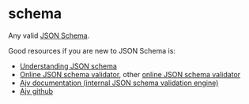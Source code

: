 # schema

Any valid [JSON Schema](http://json-schema.org).

Good resources if you are new to JSON Schema is:

* [Understanding JSON schema](https://spacetelescope.github.io/understanding-json-schema/)
* [Online JSON schema validator](http://jsonschemavalidator.net), other [online JSON schema validator](https://extendsclass.com/json-schema-validator.html)
* [Ajv documentation (internal JSON schema validation engine)](https://epoberezkin.github.io/ajv/)
* [Ajv github](https://github.com/epoberezkin/ajv)
